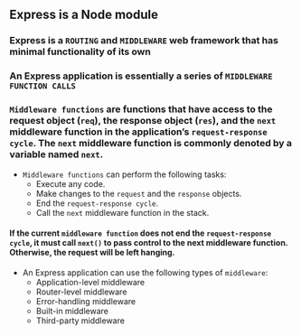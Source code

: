 ## Express is a Node module

### Express is a `ROUTING` and `MIDDLEWARE` web framework that has minimal functionality of its own

### An Express application is essentially a series of `MIDDLEWARE FUNCTION CALLS`

### `Middleware functions` are functions that have access to the request object (`req`), the response object (`res`), and the `next` middleware function in the application’s `request-response cycle`. The `next` middleware function is commonly denoted by a variable named `next`.

- `Middleware functions` can perform the following tasks:
  - Execute any code.
  - Make changes to the `request` and the `response` objects.
  - End the `request-response cycle`.
  - Call the `next` middleware function in the stack.

#### If the current `middleware function` does not end the `request-response cycle`, it must call `next()` to pass control to the next middleware function. Otherwise, the request will be left hanging.

- An Express application can use the following types of `middleware`:
  - Application-level middleware
  - Router-level middleware
  - Error-handling middleware
  - Built-in middleware
  - Third-party middleware

